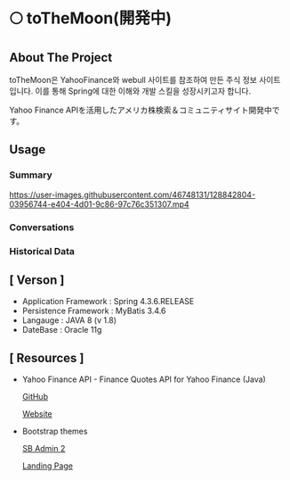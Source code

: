 # 🌕 toTheMoon(開発中)
 
<!-- ABOUT THE PROJECT -->
## About The Project

toTheMoon은 YahooFinance와 webull 사이트를 참조하여 만든 주식 정보 사이트 입니다.
이를 통해 Spring에 대한 이해와 개발 스킬을 성장시키고자 합니다.

Yahoo Finance APIを活用したアメリカ株検索＆コミュニティサイト開発中です。


<!-- USAGE -->
## Usage

### Summary
https://user-images.githubusercontent.com/46748131/128842804-03956744-e404-4d01-9c86-97c76c351307.mp4

### Conversations
### Historical Data

## [ Verson ]

- Application Framework : Spring 4.3.6.RELEASE
- Persistence Framework : MyBatis 3.4.6
- Langauge : JAVA 8 (v 1.8)
- DateBase : Oracle 11g

## [ Resources ]

- Yahoo Finance API - Finance Quotes API for Yahoo Finance (Java)

    [GitHub](https://github.com/sstrickx/yahoofinance-api)
 
    [Website](https://financequotes-api.com/)
    
- Bootstrap themes

    [SB Admin 2](https://startbootstrap.com/theme/sb-admin-2)
    
    [Landing Page](https://startbootstrap.com/theme/landing-page)
